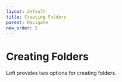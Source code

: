 ```yaml
---
layout: default
title: Creating Folders
parent: Navigate
new_order: 2
---
```




# Creating Folders

Loft provides two options for creating folders.
